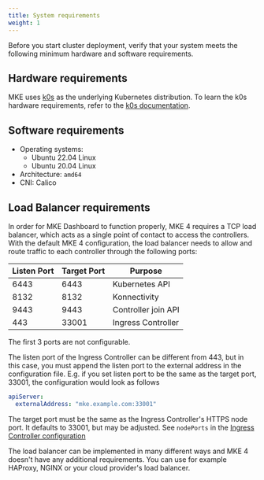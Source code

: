 ```yaml
---
title: System requirements
weight: 1
---
```


Before you start cluster deployment, verify that your system meets the following minimum hardware
and software requirements.

## Hardware requirements

MKE uses [k0s](https://k0sproject.io/) as the underlying Kubernetes
distribution. To learn the k0s hardware requirements, refer to the [k0s
documentation](https://docs.k0sproject.io/v1.29.4+k0s.0/system-requirements/).

## Software requirements

- Operating systems:
  - Ubuntu 22.04 Linux
  - Ubuntu 20.04 Linux
- Architecture: `amd64`
- CNI: Calico

## Load Balancer requirements

In order for MKE Dashboard to function properly, MKE 4 requires a TCP load balancer, 
which acts as a single point of contact to access the controllers. 
With the default MKE 4 configuration, the load balancer needs to allow and route traffic to each controller 
through the following ports:

| Listen Port | Target Port | Purpose             |
|-------------|-------------|---------------------|
| 6443        | 6443        | Kubernetes API      |
| 8132        | 8132        | Konnectivity        |
| 9443        | 9443        | Controller join API |
| 443         | 33001       | Ingress Controller  |

The first 3 ports are not configurable.

The listen port of the Ingress Controller can be different from 443, but in this case, you must append the listen port
to the external address in the configuration file. E.g. if you set listen port to be the same as the target port, 33001, 
the configuration would look as follows

```yaml
apiServer:
  externalAddress: "mke.example.com:33001"
```

The target port must be the same as the Ingress Controller's HTTPS node port. It defaults to 33001, 
but may be adjusted. See `nodePorts` in the 
[Ingress Controller configuration](../../reference/ingress/ingress-controller.md#configuration)

The load balancer can be implemented in many different ways and MKE 4 doesn't have any additional requirements. 
You can use for example HAProxy, NGINX or your cloud provider's load balancer.
